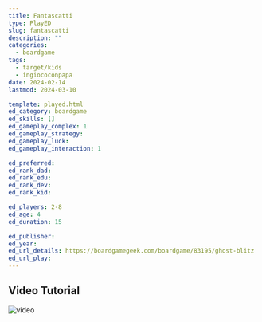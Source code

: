 ```yaml
---
title: Fantascatti
type: PlayED
slug: fantascatti
description: ""
categories:
  - boardgame
tags:
  - target/kids
  - ingiococonpapa
date: 2024-02-14
lastmod: 2024-03-10

template: played.html
ed_category: boardgame
ed_skills: []
ed_gameplay_complex: 1
ed_gameplay_strategy: 
ed_gameplay_luck: 
ed_gameplay_interaction: 1

ed_preferred: 
ed_rank_dad: 
ed_rank_edu: 
ed_rank_dev: 
ed_rank_kid: 

ed_players: 2-8
ed_age: 4
ed_duration: 15

ed_publisher: 
ed_year: 
ed_url_details: https://boardgamegeek.com/boardgame/83195/ghost-blitz
ed_url_play: 
---
```


## Video Tutorial

![video](https://www.youtube.com/watch?v=AdjIq7dG9j4)
